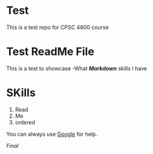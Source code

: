 # Test
This is a test repo for CPSC 4800 course

# Test ReadMe File
This is a test to showcase 
-What ***Markdown*** skills I have

# SKills
1. Read
2. Me
3. ordered

You can always use [Google](www.google.com) for help.



*Final*
